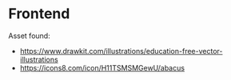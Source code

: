 # Frontend

Asset found:

- https://www.drawkit.com/illustrations/education-free-vector-illustrations
- https://icons8.com/icon/H11TSMSMGewU/abacus